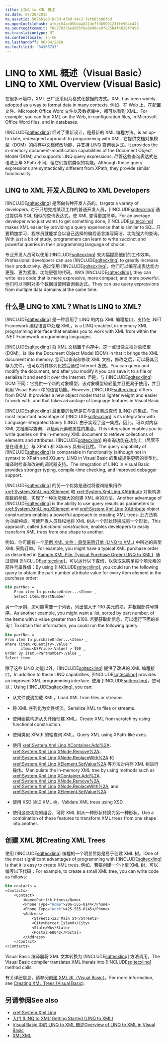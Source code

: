 ```yaml
---
title: LINQ to XML 概述
ms.date: 07/20/2015
ms.assetid: 502661e0-bc5d-438d-94c2-7efb63bb6fbd
ms.openlocfilehash: afdec54ac05bb4a631de7fdb599123ffe964c443
ms.sourcegitcommit: f8c270376ed905f6a8896ce0fe25b4f4b38ff498
ms.translationtype: MT
ms.contentlocale: zh-CN
ms.lasthandoff: 06/04/2020
ms.locfileid: "84368733"
---
```

# <a name="linq-to-xml-overview-visual-basic"></a><span data-ttu-id="0e4e5-102">LINQ to XML 概述（Visual Basic）</span><span class="sxs-lookup"><span data-stu-id="0e4e5-102">LINQ to XML Overview (Visual Basic)</span></span>
<span data-ttu-id="0e4e5-103">在很多环境中，XML 已广泛采用为格式化数据的方式。</span><span class="sxs-lookup"><span data-stu-id="0e4e5-103">XML has been widely adopted as a way to format data in many contexts.</span></span> <span data-ttu-id="0e4e5-104">例如，在 Web 上，在配置文件、Microsoft Office Word 文件以及数据库中，都可以看到 XML。</span><span class="sxs-lookup"><span data-stu-id="0e4e5-104">For example, you can find XML on the Web, in configuration files, in Microsoft Office Word files, and in databases.</span></span>  
  
 [!INCLUDE[sqltecxlinq](~/includes/sqltecxlinq-md.md)] <span data-ttu-id="0e4e5-105">经过了重新设计，是最新的 XML 编程方法。</span><span class="sxs-lookup"><span data-stu-id="0e4e5-105">is an up-to-date, redesigned approach to programming with XML.</span></span> <span data-ttu-id="0e4e5-106">它提供文档对象模型（DOM）的内存中文档修改功能，并支持 LINQ 查询表达式。</span><span class="sxs-lookup"><span data-stu-id="0e4e5-106">It provides the in-memory document-modification capabilities of the Document Object Model (DOM) and supports LINQ query expressions.</span></span> <span data-ttu-id="0e4e5-107">尽管这些查询表达式在语法上与 XPath 不同，但它们提供类似的功能。</span><span class="sxs-lookup"><span data-stu-id="0e4e5-107">Although these query expressions are syntactically different from XPath, they provide similar functionality.</span></span>  
  
## <a name="linq-to-xml-developers"></a><span data-ttu-id="0e4e5-108">LINQ to XML 开发人员</span><span class="sxs-lookup"><span data-stu-id="0e4e5-108">LINQ to XML Developers</span></span>  
 [!INCLUDE[sqltecxlinq](~/includes/sqltecxlinq-md.md)] <span data-ttu-id="0e4e5-109">是面向各种开发人员的。</span><span class="sxs-lookup"><span data-stu-id="0e4e5-109">targets a variety of developers.</span></span> <span data-ttu-id="0e4e5-110">对于只想完成某项工作的普通开发人员，[!INCLUDE[sqltecxlinq](~/includes/sqltecxlinq-md.md)] 通过提供与 SQL 相似的查询表达式，使 XML 变得更加简单。</span><span class="sxs-lookup"><span data-stu-id="0e4e5-110">For an average developer who just wants to get something done, [!INCLUDE[sqltecxlinq](~/includes/sqltecxlinq-md.md)] makes XML easier by providing a query experience that is similar to SQL.</span></span> <span data-ttu-id="0e4e5-111">只要稍加学习，程序员就能学会以自己选择的编程语言编写简洁、功能强大的查询。</span><span class="sxs-lookup"><span data-stu-id="0e4e5-111">With just a bit of study, programmers can learn to write succinct and powerful queries in their programming language of choice.</span></span>  
  
 <span data-ttu-id="0e4e5-112">专业开发人员可以使用 [!INCLUDE[sqltecxlinq](~/includes/sqltecxlinq-md.md)] 来大幅提高他们的工作效率。</span><span class="sxs-lookup"><span data-stu-id="0e4e5-112">Professional developers can use [!INCLUDE[sqltecxlinq](~/includes/sqltecxlinq-md.md)] to greatly increase their productivity.</span></span> <span data-ttu-id="0e4e5-113">通过使用 [!INCLUDE[sqltecxlinq](~/includes/sqltecxlinq-md.md)]，他们可以编写出表达能力更强、更为紧凑、功能更强的代码。</span><span class="sxs-lookup"><span data-stu-id="0e4e5-113">With [!INCLUDE[sqltecxlinq](~/includes/sqltecxlinq-md.md)], they can write less code that is more expressive, more compact, and more powerful.</span></span> <span data-ttu-id="0e4e5-114">他们可以同时对多个数据域使用查询表达式。</span><span class="sxs-lookup"><span data-stu-id="0e4e5-114">They can use query expressions from multiple data domains at the same time.</span></span>  
  
## <a name="what-is-linq-to-xml"></a><span data-ttu-id="0e4e5-115">什么是 LINQ to XML？</span><span class="sxs-lookup"><span data-stu-id="0e4e5-115">What Is LINQ to XML?</span></span>  
 [!INCLUDE[sqltecxlinq](~/includes/sqltecxlinq-md.md)] <span data-ttu-id="0e4e5-116">是一种启用了 LINQ 的内存 XML 编程接口，支持在 .NET Framework 编程语言中处理 XML。</span><span class="sxs-lookup"><span data-stu-id="0e4e5-116">is a LINQ-enabled, in-memory XML programming interface that enables you to work with XML from within the .NET Framework programming languages.</span></span>  
  
 [!INCLUDE[sqltecxlinq](~/includes/sqltecxlinq-md.md)] <span data-ttu-id="0e4e5-117">将 XML 文档置于内存中，这一点很像文档对象模型 (DOM)。</span><span class="sxs-lookup"><span data-stu-id="0e4e5-117">is like the Document Object Model (DOM) in that it brings the XML document into memory.</span></span> <span data-ttu-id="0e4e5-118">您可以查询和修改 XML 文档，修改之后，可以将其另存为文件，也可以将其序列化然后通过 Internet 发送。</span><span class="sxs-lookup"><span data-stu-id="0e4e5-118">You can query and modify the document, and after you modify it you can save it to a file or serialize it and send it over the Internet.</span></span> <span data-ttu-id="0e4e5-119">但是，与 [!INCLUDE[sqltecxlinq](~/includes/sqltecxlinq-md.md)] DOM 不同：它提供一个新的对象模型，该对象模型较轻量并且更易于使用，并且利用 Visual Basic 中的语言功能。</span><span class="sxs-lookup"><span data-stu-id="0e4e5-119">However, [!INCLUDE[sqltecxlinq](~/includes/sqltecxlinq-md.md)] differs from DOM: It provides a new object model that is lighter weight and easier to work with, and that takes advantage of language features in Visual Basic.</span></span>  
  
 <span data-ttu-id="0e4e5-120">[!INCLUDE[sqltecxlinq](~/includes/sqltecxlinq-md.md)] 最重要的优势是它与语言集成查询 (LINQ) 的集成。</span><span class="sxs-lookup"><span data-stu-id="0e4e5-120">The most important advantage of [!INCLUDE[sqltecxlinq](~/includes/sqltecxlinq-md.md)] is its integration with Language-Integrated Query (LINQ).</span></span> <span data-ttu-id="0e4e5-121">由于实现了这一集成，因此，可以对内存 XML 文档编写查询，以检索元素和属性的集合。</span><span class="sxs-lookup"><span data-stu-id="0e4e5-121">This integration enables you to write queries on the in-memory XML document to retrieve collections of elements and attributes.</span></span> <span data-ttu-id="0e4e5-122">[!INCLUDE[sqltecxlinq](~/includes/sqltecxlinq-md.md)] 的查询功能在功能上（尽管不是在语法上）与 XPath 和 XQuery 具有可比性。</span><span class="sxs-lookup"><span data-stu-id="0e4e5-122">The query capability of [!INCLUDE[sqltecxlinq](~/includes/sqltecxlinq-md.md)] is comparable in functionality (although not in syntax) to XPath and XQuery.</span></span> <span data-ttu-id="0e4e5-123">LINQ in Visual Basic 的集成提供更强的类型化、编译时检查和改进的调试器支持。</span><span class="sxs-lookup"><span data-stu-id="0e4e5-123">The integration of LINQ in Visual Basic provides stronger typing, compile-time checking, and improved debugger support.</span></span>  
  
 <span data-ttu-id="0e4e5-124">[!INCLUDE[sqltecxlinq](~/includes/sqltecxlinq-md.md)] 的另一个优势是通过将查询结果用作 <xref:System.Xml.Linq.XElement> 和 <xref:System.Xml.Linq.XAttribute> 对象构造函数的参数，实现了一种功能强大的创建 XML 树的方法。</span><span class="sxs-lookup"><span data-stu-id="0e4e5-124">Another advantage of [!INCLUDE[sqltecxlinq](~/includes/sqltecxlinq-md.md)] is the ability to use query results as parameters to <xref:System.Xml.Linq.XElement> and <xref:System.Xml.Linq.XAttribute> object constructors enables a powerful approach to creating XML trees.</span></span> <span data-ttu-id="0e4e5-125">此方法称为*功能构造*，可使开发人员轻松地将 XML 树从一个形状转换成另一个形状。</span><span class="sxs-lookup"><span data-stu-id="0e4e5-125">This approach, called *functional construction*, enables developers to easily transform XML trees from one shape to another.</span></span>  
  
 <span data-ttu-id="0e4e5-126">例如，你可能有一个[示例 XML 文件：典型采购订单 (LINQ to XML)](sample-xml-file-typical-purchase-order-linq-to-xml.md) 中所述的典型 XML 采购订单。</span><span class="sxs-lookup"><span data-stu-id="0e4e5-126">For example, you might have a typical XML purchase order as described in [Sample XML File: Typical Purchase Order (LINQ to XML)](sample-xml-file-typical-purchase-order-linq-to-xml.md).</span></span> <span data-ttu-id="0e4e5-127">通过使用 [!INCLUDE[sqltecxlinq](~/includes/sqltecxlinq-md.md)]，可以运行以下查询，以获取采购单每个项元素的部件号属性值：</span><span class="sxs-lookup"><span data-stu-id="0e4e5-127">By using [!INCLUDE[sqltecxlinq](~/includes/sqltecxlinq-md.md)], you could run the following query to obtain the part number attribute value for every item element in the purchase order:</span></span>  
  
```vb  
Dim partNos = _  
    From item In purchaseOrder...<Item> _  
    Select item.@PartNumber  
```  
  
 <span data-ttu-id="0e4e5-128">另一个示例，您可能需要一个列表，列出值大于 100 美元的项，并根据部件号排序。</span><span class="sxs-lookup"><span data-stu-id="0e4e5-128">As another example, you might want a list, sorted by part number, of the items with a value greater than $100.</span></span> <span data-ttu-id="0e4e5-129">若要获取此信息，可以运行下面的查询：</span><span class="sxs-lookup"><span data-stu-id="0e4e5-129">To obtain this information, you could run the following query:</span></span>  
  
```vb  
Dim partNos = _  
From item In purchaseOrder...<Item> _  
Where (item.<Quantity>.Value * _  
       item.<USPrice>.Value) > 100 _  
Order By item.<PartNumber>.Value _  
Select item  
```  
  
 <span data-ttu-id="0e4e5-130">除了这些 LINQ 功能以外，[!INCLUDE[sqltecxlinq](~/includes/sqltecxlinq-md.md)] 提供了改进的 XML 编程接口。</span><span class="sxs-lookup"><span data-stu-id="0e4e5-130">In addition to these LINQ capabilities, [!INCLUDE[sqltecxlinq](~/includes/sqltecxlinq-md.md)] provides an improved XML programming interface.</span></span> <span data-ttu-id="0e4e5-131">使用 [!INCLUDE[sqltecxlinq](~/includes/sqltecxlinq-md.md)]，您可以：</span><span class="sxs-lookup"><span data-stu-id="0e4e5-131">Using [!INCLUDE[sqltecxlinq](~/includes/sqltecxlinq-md.md)], you can:</span></span>  
  
- <span data-ttu-id="0e4e5-132">从文件或流加载 XML。</span><span class="sxs-lookup"><span data-stu-id="0e4e5-132">Load XML from files or streams.</span></span>  
  
- <span data-ttu-id="0e4e5-133">将 XML 序列化为文件或流。</span><span class="sxs-lookup"><span data-stu-id="0e4e5-133">Serialize XML to files or streams.</span></span>  
  
- <span data-ttu-id="0e4e5-134">使用函数构造从头开始创建 XML。</span><span class="sxs-lookup"><span data-stu-id="0e4e5-134">Create XML from scratch by using functional construction.</span></span>  
  
- <span data-ttu-id="0e4e5-135">使用类似 XPath 的轴查询 XML。</span><span class="sxs-lookup"><span data-stu-id="0e4e5-135">Query XML using XPath-like axes.</span></span>  
  
- <span data-ttu-id="0e4e5-136">使用 <xref:System.Xml.Linq.XContainer.Add%2A>、<xref:System.Xml.Linq.XNode.Remove%2A>、<xref:System.Xml.Linq.XNode.ReplaceWith%2A> 和 <xref:System.Xml.Linq.XElement.SetValue%2A> 等方法对内存 XML 树进行操作。</span><span class="sxs-lookup"><span data-stu-id="0e4e5-136">Manipulate the in-memory XML tree by using methods such as <xref:System.Xml.Linq.XContainer.Add%2A>, <xref:System.Xml.Linq.XNode.Remove%2A>, <xref:System.Xml.Linq.XNode.ReplaceWith%2A>, and <xref:System.Xml.Linq.XElement.SetValue%2A>.</span></span>  
  
- <span data-ttu-id="0e4e5-137">使用 XSD 验证 XML 树。</span><span class="sxs-lookup"><span data-stu-id="0e4e5-137">Validate XML trees using XSD.</span></span>  
  
- <span data-ttu-id="0e4e5-138">使用这些功能的组合，可将 XML 树从一种形状转换为另一种形状。</span><span class="sxs-lookup"><span data-stu-id="0e4e5-138">Use a combination of these features to transform XML trees from one shape into another.</span></span>  
  
## <a name="creating-xml-trees"></a><span data-ttu-id="0e4e5-139">创建 XML 树</span><span class="sxs-lookup"><span data-stu-id="0e4e5-139">Creating XML Trees</span></span>  
 <span data-ttu-id="0e4e5-140">使用 [!INCLUDE[sqltecxlinq](~/includes/sqltecxlinq-md.md)] 编程的一个明显优势是易于创建 XML 树。</span><span class="sxs-lookup"><span data-stu-id="0e4e5-140">IOne of the most significant advantages of programming with [!INCLUDE[sqltecxlinq](~/includes/sqltecxlinq-md.md)] is that it is easy to create XML trees.</span></span> <span data-ttu-id="0e4e5-141">例如，若要创建一个小型 XML 树，可以编写以下代码：</span><span class="sxs-lookup"><span data-stu-id="0e4e5-141">For example, to create a small XML tree, you can write  code as follows:</span></span>  
  
```vb  
Dim contacts = _  
<Contacts>  
    <Contact>  
        <Name>Patrick Hines</Name>  
        <Phone Type="Home">206-555-0144</Phone>  
        <Phone Type="Work">425-555-0145</Phone>  
        <Address>  
            <Street1>123 Main St</Street1>  
            <City>Mercer Island</City>  
            <State>WA</State>  
            <Postal>68042</Postal>  
        </Address>  
    </Contact>  
</Contacts>  
```  
  
 <span data-ttu-id="0e4e5-142">Visual Basic 编译器将 XML 文本转换为 [!INCLUDE[sqltecxlinq](~/includes/sqltecxlinq-md.md)] 方法调用。</span><span class="sxs-lookup"><span data-stu-id="0e4e5-142">The Visual Basic compiler translates XML literals into [!INCLUDE[sqltecxlinq](~/includes/sqltecxlinq-md.md)] method calls.</span></span>  
  
 <span data-ttu-id="0e4e5-143">有关详细信息，请参阅[创建 XML 树（Visual Basic）](creating-xml-trees.md)。</span><span class="sxs-lookup"><span data-stu-id="0e4e5-143">For more information, see [Creating XML Trees (Visual Basic)](creating-xml-trees.md).</span></span>  
  
## <a name="see-also"></a><span data-ttu-id="0e4e5-144">另请参阅</span><span class="sxs-lookup"><span data-stu-id="0e4e5-144">See also</span></span>

- <xref:System.Xml.Linq>
- [<span data-ttu-id="0e4e5-145">入门 (LINQ to XML)</span><span class="sxs-lookup"><span data-stu-id="0e4e5-145">Getting Started (LINQ to XML)</span></span>](getting-started-linq-to-xml.md)
- [<span data-ttu-id="0e4e5-146">Visual Basic 中的 LINQ to XML 概述</span><span class="sxs-lookup"><span data-stu-id="0e4e5-146">Overview of LINQ to XML in Visual Basic</span></span>](../../language-features/xml/overview-of-linq-to-xml.md)
- [<span data-ttu-id="0e4e5-147">XML</span><span class="sxs-lookup"><span data-stu-id="0e4e5-147">XML</span></span>](../../language-features/xml/index.md)

